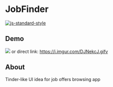 #  JobFinder
[![js-standard-style](https://img.shields.io/badge/code%20style-standard-brightgreen.svg?style=flat)](http://standardjs.com/)

## Demo
![](job_finder.gif)
or direct link:
https://i.imgur.com/DJNekcJ.gifv

## About
Tinder-like UI idea for job offers browsing app
